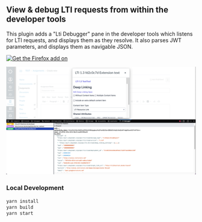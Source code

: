 ## View & debug LTI requests from within the developer tools

This plugin adds a "Lti Debugger" pane in the developer tools which listens for LTI requests, and displays them as they resolve. It also parses JWT parameters, and displays them as navigable JSON.

[![Get the Firefox add on](https://blog.mozilla.org/addons/files/2015/11/get-the-addon-small.png)](https://addons.mozilla.org/en-US/firefox/addon/lti-debugger/)

![screenshot of the LTI Debugger extension](./lti-debugger.png)

### Local Development

```
yarn install
yarn build
yarn start
```
